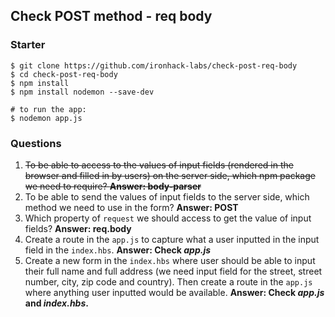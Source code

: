 ## Check POST method - req body

### Starter

```shell
$ git clone https://github.com/ironhack-labs/check-post-req-body
$ cd check-post-req-body
$ npm install
$ npm install nodemon --save-dev

# to run the app:
$ nodemon app.js
```

### Questions

1. ~~To be able to access to the values of input fields (rendered in the browser and filled in by users) on the server side, which npm package we need to require? **Answer: body-parser**~~
2. To be able to send the values of input fields to the server side, which method we need to use in the form? **Answer: POST**
3. Which property of `request` we should access to get the value of input fields? **Answer: req.body**
4. Create a route in the `app.js` to capture what a user inputted in the input field in the `index.hbs`. **Answer: Check _app.js_**
5. Create a new form in the `index.hbs` where user should be able to input their full name and full address (we need input field for the street, street number, city, zip code and country). Then create a route in the `app.js` where anything user inputted would be available. **Answer: Check _app.js_ and _index.hbs_.**
